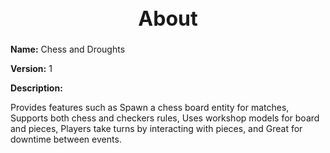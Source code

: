 <h1 style="text-align:center; font-size:2rem; font-weight:bold;">About</h1>

**Name:**
Chess and Droughts

**Version:**
1

**Description:**

Provides features such as Spawn a chess board entity for matches, Supports both chess and checkers rules, Uses workshop models for board and pieces, Players take turns by interacting with pieces, and Great for downtime between events.
